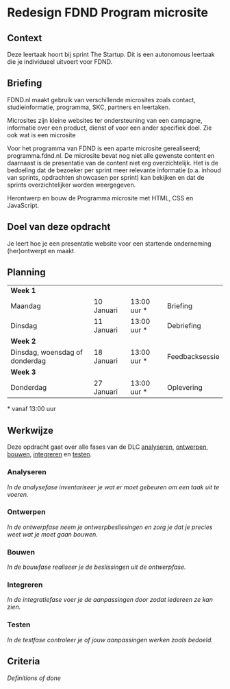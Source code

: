 # Redesign FDND Program microsite

## Context
Deze leertaak hoort bij sprint The Startup. Dit is een autonomous leertaak die je individueel uitvoert voor FDND.

## Briefing
FDND.nl maakt gebruik van verschillende microsites zoals contact, studieinformatie, programma, SKC, partners en leertaken.

Microsites zijn kleine websites ter ondersteuning van een campagne, informatie over een product, dienst of voor een ander specifiek doel. Zie ook wat is een microsite

Voor het programma van FDND is een aparte microsite gerealiseerd; programma.fdnd.nl.
De microsite bevat nog niet alle gewenste content en daarnaast is de presentatie van de content niet erg overzichtelijk. Het is de bedoeling dat de bezoeker per sprint meer relevante informatie (o.a. inhoud van sprints, opdrachten showcasen per sprint) kan bekijken en dat de sprints overzichtelijker worden weergegeven.

Herontwerp en bouw de Programma microsite met HTML, CSS en JavaScript. 

## Doel van deze opdracht
Je leert hoe je een presentatie website voor een startende onderneming (her)ontwerpt en maakt.

## Planning

<table>
    <tr>
        <td colspan="4"><b>Week 1</b></td>
    </tr>
    <tr>
        <td>Maandag</td>
        <td>10 Januari</td>
        <td>13:00 uur *</td>
        <td>Briefing</td>
    </tr>
    <tr>
        <td>Dinsdag</td>
        <td>11 Januari</td>
        <td>13:00 uur *</td>
        <td>Debriefing</td>
    </tr>
    <tr>
        <td colspan="4"><b>Week 2</b></td>
    </tr>
    <tr>
        <td>Dinsdag, woensdag of donderdag</td>
        <td>18 Januari</td>
        <td>13:00 uur *</td>
        <td>Feedbacksessie</td>
    </tr>
    <tr>
        <td colspan="4"><b>Week 3</b></td>
    </tr>
    <tr>
        <td>Donderdag</td>
        <td>27 Januari</td>
        <td>13:00 uur *</td>
        <td>Oplevering</td>
    </tr>
</table>
* vanaf 13:00 uur

## Werkwijze
Deze opdracht gaat over alle fases van de DLC [analyseren](#analyseren), [ontwerpen](#ontwerpen), [bouwen](#bouwen), [integreren](#integreren) en [testen](#testen).

### Analyseren
*In de analysefase inventariseer je wat er moet gebeuren om een taak uit te voeren.*

### Ontwerpen
*In de ontwerpfase neem je ontwerpbeslissingen en zorg je dat je precies weet wat je moet gaan bouwen.*

### Bouwen
*In de bouwfase realiseer je de beslissingen uit de ontwerpfase.*

### Integreren
*In de integratiefase voer je de aanpassingen door zodat iedereen ze kan zien.*

### Testen
*In de testfase controleer je of jouw aanpassingen werken zoals bedoeld.*

## Criteria
*Definitions of done*
